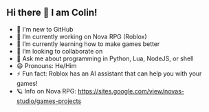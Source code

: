 ## Hi there 👋 I am Colin!

- 🙂 I'm new to GitHub
- 🔭 I’m currently working on Nova RPG (Roblox)
- 🌱 I’m currently learning how to make games better
- 👯 I’m looking to collaborate on 
- 💬 Ask me about programming in Python, Lua, NodeJS, or shell
- 😄 Pronouns: He/Him
- ⚡ Fun fact: Roblox has an AI assistant that can help you with your games!
- 🪐 Info on Nova RPG: https://sites.google.com/view/novas-studio/games-projects
